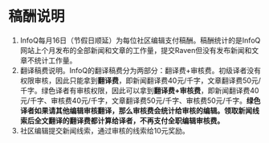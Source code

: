 # 稿酬说明

1. InfoQ每月16日（节假日顺延）为每位社区编辑支付稿酬。稿酬统计的是InfoQ网站上个月发布的全部新闻和文章的工作量，提交Raven但没有发布新闻和文章不统计工作量。
2. 翻译稿费说明。InfoQ的翻译稿费分为两部分：翻译费+审核费。初级译者没有权限审核，因此只能拿到**翻译费**，即新闻翻译费40元\/千字，文章翻译费50元\/千字。绿色译者有审核权限，因此可以拿到**翻译费+审核费**，即新闻翻译费40元\/千字、审核费40元\/千字，文章翻译费50元\/千字、审核费50元\/千字。**绿色译者如果请其他编辑审核翻译，那么审核费会统计给审核的编辑。领取新闻线索后全文翻译的翻译费都计算给译者，不再支付全职编辑审核费。**
3. 社区编辑提交新闻线索，通过审核的线索给10元奖励。

